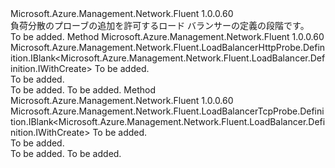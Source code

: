 <Type Name="IWithProbe" FullName="Microsoft.Azure.Management.Network.Fluent.LoadBalancer.Definition.IWithProbe">
  <TypeSignature Language="C#" Value="public interface IWithProbe" />
  <TypeSignature Language="ILAsm" Value=".class public interface auto ansi abstract IWithProbe" />
  <TypeSignature Language="DocId" Value="T:Microsoft.Azure.Management.Network.Fluent.LoadBalancer.Definition.IWithProbe" />
  <TypeSignature Language="VB.NET" Value="Public Interface IWithProbe" />
  <TypeSignature Language="F#" Value="type IWithProbe = interface" />
  <AssemblyInfo>
    <AssemblyName>Microsoft.Azure.Management.Network.Fluent</AssemblyName>
    <AssemblyVersion>1.0.0.60</AssemblyVersion>
  </AssemblyInfo>
  <Interfaces />
  <Docs>
    <summary>
            負荷分散のプローブの追加を許可するロード バランサーの定義の段階です。
            </summary>
    <remarks>To be added.</remarks>
  </Docs>
  <Members>
    <Member MemberName="DefineHttpProbe">
      <MemberSignature Language="C#" Value="public Microsoft.Azure.Management.Network.Fluent.LoadBalancerHttpProbe.Definition.IBlank&lt;Microsoft.Azure.Management.Network.Fluent.LoadBalancer.Definition.IWithCreate&gt; DefineHttpProbe (string name);" />
      <MemberSignature Language="ILAsm" Value=".method public hidebysig newslot virtual instance class Microsoft.Azure.Management.Network.Fluent.LoadBalancerHttpProbe.Definition.IBlank`1&lt;class Microsoft.Azure.Management.Network.Fluent.LoadBalancer.Definition.IWithCreate&gt; DefineHttpProbe(string name) cil managed" />
      <MemberSignature Language="DocId" Value="M:Microsoft.Azure.Management.Network.Fluent.LoadBalancer.Definition.IWithProbe.DefineHttpProbe(System.String)" />
      <MemberSignature Language="VB.NET" Value="Public Function DefineHttpProbe (name As String) As IBlank(Of IWithCreate)" />
      <MemberSignature Language="F#" Value="abstract member DefineHttpProbe : string -&gt; Microsoft.Azure.Management.Network.Fluent.LoadBalancerHttpProbe.Definition.IBlank&lt;Microsoft.Azure.Management.Network.Fluent.LoadBalancer.Definition.IWithCreate&gt;" Usage="iWithProbe.DefineHttpProbe name" />
      <MemberType>Method</MemberType>
      <AssemblyInfo>
        <AssemblyName>Microsoft.Azure.Management.Network.Fluent</AssemblyName>
        <AssemblyVersion>1.0.0.60</AssemblyVersion>
      </AssemblyInfo>
      <ReturnValue>
        <ReturnType>Microsoft.Azure.Management.Network.Fluent.LoadBalancerHttpProbe.Definition.IBlank&lt;Microsoft.Azure.Management.Network.Fluent.LoadBalancer.Definition.IWithCreate&gt;</ReturnType>
      </ReturnValue>
      <Parameters>
        <Parameter Name="name" Type="System.String" />
      </Parameters>
      <Docs>
        <param name="name">To be added.</param>
        <summary>To be added.</summary>
        <returns>To be added.</returns>
        <remarks>To be added.</remarks>
      </Docs>
    </Member>
    <Member MemberName="DefineTcpProbe">
      <MemberSignature Language="C#" Value="public Microsoft.Azure.Management.Network.Fluent.LoadBalancerTcpProbe.Definition.IBlank&lt;Microsoft.Azure.Management.Network.Fluent.LoadBalancer.Definition.IWithCreate&gt; DefineTcpProbe (string name);" />
      <MemberSignature Language="ILAsm" Value=".method public hidebysig newslot virtual instance class Microsoft.Azure.Management.Network.Fluent.LoadBalancerTcpProbe.Definition.IBlank`1&lt;class Microsoft.Azure.Management.Network.Fluent.LoadBalancer.Definition.IWithCreate&gt; DefineTcpProbe(string name) cil managed" />
      <MemberSignature Language="DocId" Value="M:Microsoft.Azure.Management.Network.Fluent.LoadBalancer.Definition.IWithProbe.DefineTcpProbe(System.String)" />
      <MemberSignature Language="VB.NET" Value="Public Function DefineTcpProbe (name As String) As IBlank(Of IWithCreate)" />
      <MemberSignature Language="F#" Value="abstract member DefineTcpProbe : string -&gt; Microsoft.Azure.Management.Network.Fluent.LoadBalancerTcpProbe.Definition.IBlank&lt;Microsoft.Azure.Management.Network.Fluent.LoadBalancer.Definition.IWithCreate&gt;" Usage="iWithProbe.DefineTcpProbe name" />
      <MemberType>Method</MemberType>
      <AssemblyInfo>
        <AssemblyName>Microsoft.Azure.Management.Network.Fluent</AssemblyName>
        <AssemblyVersion>1.0.0.60</AssemblyVersion>
      </AssemblyInfo>
      <ReturnValue>
        <ReturnType>Microsoft.Azure.Management.Network.Fluent.LoadBalancerTcpProbe.Definition.IBlank&lt;Microsoft.Azure.Management.Network.Fluent.LoadBalancer.Definition.IWithCreate&gt;</ReturnType>
      </ReturnValue>
      <Parameters>
        <Parameter Name="name" Type="System.String" />
      </Parameters>
      <Docs>
        <param name="name">To be added.</param>
        <summary>To be added.</summary>
        <returns>To be added.</returns>
        <remarks>To be added.</remarks>
      </Docs>
    </Member>
  </Members>
</Type>